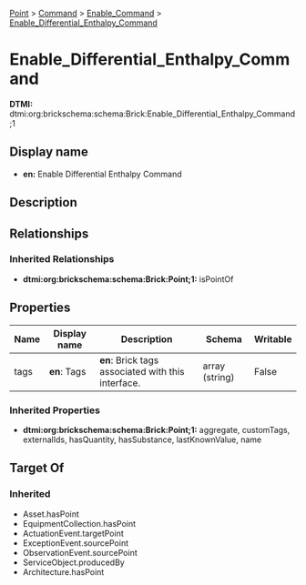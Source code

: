 [Point](../../Point.md) > [Command](../Command.md) > [Enable_Command](Enable_Command.md) > [Enable_Differential_Enthalpy_Command](.)
# Enable_Differential_Enthalpy_Command
**DTMI:** dtmi:org:brickschema:schema:Brick:Enable_Differential_Enthalpy_Command;1
## Display name
- **en:** Enable Differential Enthalpy Command
## Description
## Relationships
### Inherited Relationships
* **dtmi:org:brickschema:schema:Brick:Point;1:** isPointOf
## Properties
|Name|Display name|Description|Schema|Writable|
|-|-|-|-|-|
|tags|**en**: Tags|**en**: Brick tags associated with this interface.|array (string)|False|
### Inherited Properties
* **dtmi:org:brickschema:schema:Brick:Point;1:** aggregate, customTags, externalIds, hasQuantity, hasSubstance, lastKnownValue, name
## Target Of
### Inherited
* Asset.hasPoint
* EquipmentCollection.hasPoint
* ActuationEvent.targetPoint
* ExceptionEvent.sourcePoint
* ObservationEvent.sourcePoint
* ServiceObject.producedBy
* Architecture.hasPoint
